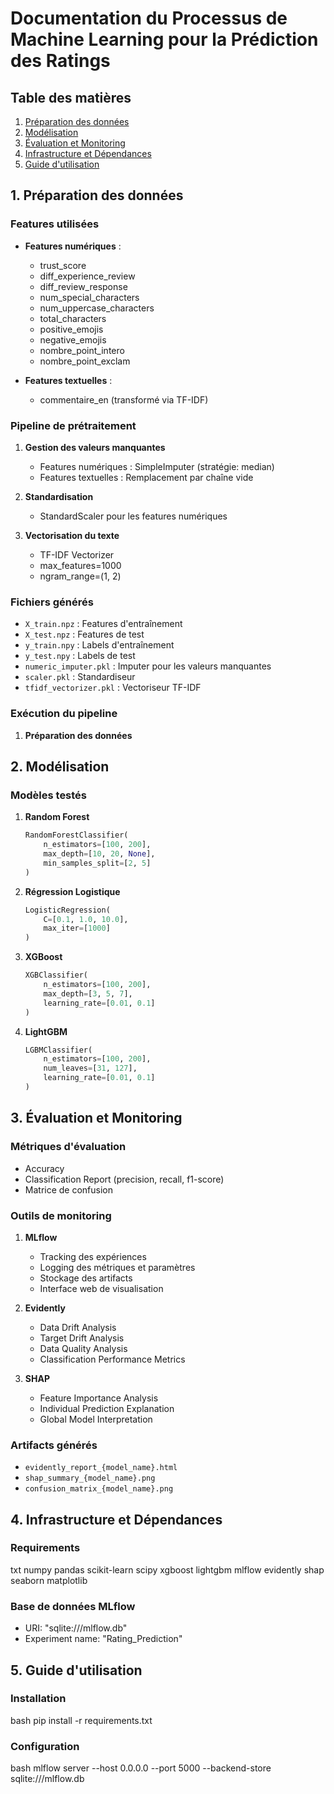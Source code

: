 # Documentation du Processus de Machine Learning pour la Prédiction des Ratings

## Table des matières
1. [Préparation des données](#1-préparation-des-données)
2. [Modélisation](#2-modélisation)
3. [Évaluation et Monitoring](#3-évaluation-et-monitoring)
4. [Infrastructure et Dépendances](#4-infrastructure-et-dépendances)
5. [Guide d'utilisation](#5-guide-dutilisation)

## 1. Préparation des données

### Features utilisées
- **Features numériques** :
  - trust_score
  - diff_experience_review
  - diff_review_response
  - num_special_characters
  - num_uppercase_characters
  - total_characters
  - positive_emojis
  - negative_emojis
  - nombre_point_intero
  - nombre_point_exclam

- **Features textuelles** :
  - commentaire_en (transformé via TF-IDF)

### Pipeline de prétraitement
1. **Gestion des valeurs manquantes**
   - Features numériques : SimpleImputer (stratégie: median)
   - Features textuelles : Remplacement par chaîne vide

2. **Standardisation**
   - StandardScaler pour les features numériques

3. **Vectorisation du texte**
   - TF-IDF Vectorizer
   - max_features=1000
   - ngram_range=(1, 2)

### Fichiers générés
- `X_train.npz` : Features d'entraînement
- `X_test.npz` : Features de test
- `y_train.npy` : Labels d'entraînement
- `y_test.npy` : Labels de test
- `numeric_imputer.pkl` : Imputer pour les valeurs manquantes
- `scaler.pkl` : Standardiseur
- `tfidf_vectorizer.pkl` : Vectoriseur TF-IDF

### Exécution du pipeline
1. **Préparation des données**

## 2. Modélisation

### Modèles testés
1. **Random Forest**
   ```python
   RandomForestClassifier(
       n_estimators=[100, 200],
       max_depth=[10, 20, None],
       min_samples_split=[2, 5]
   )
   ```

2. **Régression Logistique**
   ```python
   LogisticRegression(
       C=[0.1, 1.0, 10.0],
       max_iter=[1000]
   )
   ```

3. **XGBoost**
   ```python
   XGBClassifier(
       n_estimators=[100, 200],
       max_depth=[3, 5, 7],
       learning_rate=[0.01, 0.1]
   )
   ```

4. **LightGBM**
   ```python
   LGBMClassifier(
       n_estimators=[100, 200],
       num_leaves=[31, 127],
       learning_rate=[0.01, 0.1]
   )
   ```

## 3. Évaluation et Monitoring

### Métriques d'évaluation
- Accuracy
- Classification Report (precision, recall, f1-score)
- Matrice de confusion

### Outils de monitoring
1. **MLflow**
   - Tracking des expériences
   - Logging des métriques et paramètres
   - Stockage des artifacts
   - Interface web de visualisation

2. **Evidently**
   - Data Drift Analysis
   - Target Drift Analysis
   - Data Quality Analysis
   - Classification Performance Metrics

3. **SHAP**
   - Feature Importance Analysis
   - Individual Prediction Explanation
   - Global Model Interpretation

### Artifacts générés
- `evidently_report_{model_name}.html`
- `shap_summary_{model_name}.png`
- `confusion_matrix_{model_name}.png`

## 4. Infrastructure et Dépendances

### Requirements

txt
numpy
pandas
scikit-learn
scipy
xgboost
lightgbm
mlflow
evidently
shap
seaborn
matplotlib

### Base de données MLflow
- URI: "sqlite:///mlflow.db"
- Experiment name: "Rating_Prediction"

## 5. Guide d'utilisation

### Installation
bash
pip install -r requirements.txt

### Configuration
bash
mlflow server --host 0.0.0.0 --port 5000 --backend-store sqlite:///mlflow.db


